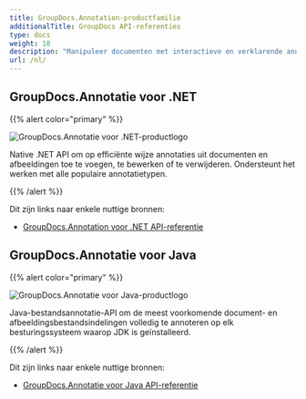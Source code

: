 ```yaml
---
title: GroupDocs.Annotation-productfamilie
additionalTitle: GroupDocs API-referenties
type: docs
weight: 10
description: "Manipuleer documenten met interactieve en verklarende annotaties om tekst of afbeeldingen te annoteren in elke platformonafhankelijke oplossing"
url: /nl/
---
```


## GroupDocs.Annotatie voor .NET

{{% alert color="primary" %}} 

![GroupDocs.Annotatie voor .NET-productlogo](../gdocs_net.png)

Native .NET API om op efficiënte wijze annotaties uit documenten en afbeeldingen toe te voegen, te bewerken of te verwijderen. Ondersteunt het werken met alle populaire annotatietypen.

{{% /alert %}} 

Dit zijn links naar enkele nuttige bronnen:

- [GroupDocs.Annotation voor .NET API-referentie](/annotation/nl/net/)


## GroupDocs.Annotatie voor Java

{{% alert color="primary" %}}

![GroupDocs.Annotatie voor Java-productlogo](../gdocs_java.png)

Java-bestandsannotatie-API om de meest voorkomende document- en afbeeldingsbestandsindelingen volledig te annoteren op elk besturingssysteem waarop JDK is geïnstalleerd.

{{% /alert %}}

Dit zijn links naar enkele nuttige bronnen:

- [GroupDocs.Annotatie voor Java API-referentie](/annotation/java/)
